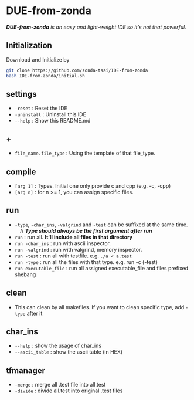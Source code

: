 # DUE-from-zonda

***DUE-from-zonda** is an easy and light-weight IDE so it's not that powerful.*  

## Initialization

Download and Initialize by 
```sh  
git clone https://github.com/zonda-tsai/IDE-from-zonda
bash IDE-from-zonda/initial.sh
```
  
## settings

   - `-reset`     : Reset the IDE  
   - `-uninstall` : Uninstall this IDE
   - `--help`     : Show this README.md

## +
   - `file_name.file_type` : Using the template of that file_type.  

## compile

   - `[arg 1]` : Types. Initial one only provide c and cpp (e.g. -c, -cpp)  
   - `[arg n]` : for n >= 1, you can assign specific files.

## run
   - `-type`, `-char_ins`, `-valgrind` and `-test` can be suffixed at the same time.  
&emsp;// ***Type should always be the first argument after run***  
   - ``run``                 : run all. **It'll include all files in that directory**  
   - ``run -char_ins``       : run with ascii inspector.  
   - ``run -valgrind``       : run with valgrind, memory inspector.  
   - ``run -test``           : run all with testfile. e.g. `./a < a.test`  
   - ``run -type``           : run all the files with that type. e.g. run -c (-test)  
   - ``run executable_file`` : run all assigned executable_file and files prefixed shebang

## clean
   - This can clean by all makefiles. If you want to clean specific type, add `-type` after it

## char_ins
   - ``--help``        : show the usage of char_ins
   - ``--ascii_table`` : show the ascii table (in HEX)  

## tfmanager
   - ``-merge``  : merge all .test file into all.test  
   - ``-divide`` : divide all.test into original .test files  
